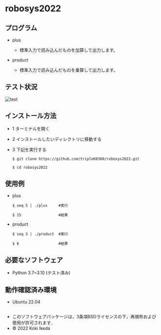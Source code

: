 # robosys2022

## プログラム
* plus
  * 標準入力で読み込んだものを加算して出力します。

* product
  * 標準入力で読み込んだものを乗算して出力します。 


## テスト状況
![test](https://github.com/tripleK0360/robosys2022/actions/workflows/test.yml/badge.svg)


## インストール方法
* 1 ターミナルを開く

* 2 インストールしたいディレクトリに移動する

* 3 下記を実行する
    ```
    $ git clone https://github.com/tripleK0360/robosys2022.git

    $ cd robosys2022
    ```

## 使用例
* plus
  ```
  $ seq 5 | ./plus     #実行

  $ 15                 #結果
  ```

* product
  ```
  $ seq 3 | ./product  #実行

  $ 6                  #結果
  ```


## 必要なソフトウェア
* Python 3.7~3.10 (テスト済み)


## 動作確認済み環境
* Ubuntu 22.04


##
* このソフトウェアパッケージは，3条項BSDライセンスの下，再頒布および使用が許可されます．
* © 2022 Koki Ikeda

